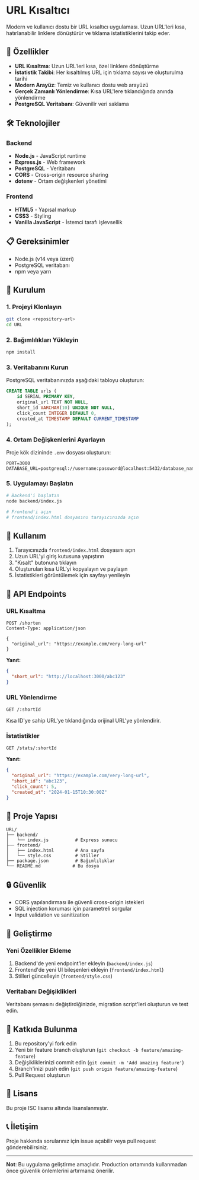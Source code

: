 # URL Kısaltıcı

Modern ve kullanıcı dostu bir URL kısaltıcı uygulaması. Uzun URL'leri kısa, hatırlanabilir linklere dönüştürür ve tıklama istatistiklerini takip eder.

## 🚀 Özellikler

- **URL Kısaltma**: Uzun URL'leri kısa, özel linklere dönüştürme
- **İstatistik Takibi**: Her kısaltılmış URL için tıklama sayısı ve oluşturulma tarihi
- **Modern Arayüz**: Temiz ve kullanıcı dostu web arayüzü
- **Gerçek Zamanlı Yönlendirme**: Kısa URL'lere tıklandığında anında yönlendirme
- **PostgreSQL Veritabanı**: Güvenilir veri saklama

## 🛠️ Teknolojiler

### Backend
- **Node.js** - JavaScript runtime
- **Express.js** - Web framework
- **PostgreSQL** - Veritabanı
- **CORS** - Cross-origin resource sharing
- **dotenv** - Ortam değişkenleri yönetimi

### Frontend
- **HTML5** - Yapısal markup
- **CSS3** - Styling
- **Vanilla JavaScript** - İstemci tarafı işlevsellik

## 📋 Gereksinimler

- Node.js (v14 veya üzeri)
- PostgreSQL veritabanı
- npm veya yarn

## 🚀 Kurulum

### 1. Projeyi Klonlayın
```bash
git clone <repository-url>
cd URL
```

### 2. Bağımlılıkları Yükleyin
```bash
npm install
```

### 3. Veritabanını Kurun

PostgreSQL veritabanınızda aşağıdaki tabloyu oluşturun:

```sql
CREATE TABLE urls (
    id SERIAL PRIMARY KEY,
    original_url TEXT NOT NULL,
    short_id VARCHAR(10) UNIQUE NOT NULL,
    click_count INTEGER DEFAULT 0,
    created_at TIMESTAMP DEFAULT CURRENT_TIMESTAMP
);
```

### 4. Ortam Değişkenlerini Ayarlayın

Proje kök dizininde `.env` dosyası oluşturun:

```env
PORT=3000
DATABASE_URL=postgresql://username:password@localhost:5432/database_name
```

### 5. Uygulamayı Başlatın

```bash
# Backend'i başlatın
node backend/index.js

# Frontend'i açın
# frontend/index.html dosyasını tarayıcınızda açın
```

## 📖 Kullanım

1. Tarayıcınızda `frontend/index.html` dosyasını açın
2. Uzun URL'yi giriş kutusuna yapıştırın
3. "Kısalt" butonuna tıklayın
4. Oluşturulan kısa URL'yi kopyalayın ve paylaşın
5. İstatistikleri görüntülemek için sayfayı yenileyin

## 🔧 API Endpoints

### URL Kısaltma
```
POST /shorten
Content-Type: application/json

{
  "original_url": "https://example.com/very-long-url"
}
```

**Yanıt:**
```json
{
  "short_url": "http://localhost:3000/abc123"
}
```

### URL Yönlendirme
```
GET /:shortId
```
Kısa ID'ye sahip URL'ye tıklandığında orijinal URL'ye yönlendirir.

### İstatistikler
```
GET /stats/:shortId
```

**Yanıt:**
```json
{
  "original_url": "https://example.com/very-long-url",
  "short_id": "abc123",
  "click_count": 5,
  "created_at": "2024-01-15T10:30:00Z"
}
```

## 📁 Proje Yapısı

```
URL/
├── backend/
│   └── index.js          # Express sunucu
├── frontend/
│   ├── index.html        # Ana sayfa
│   └── style.css         # Stiller
├── package.json          # Bağımlılıklar
└── README.md            # Bu dosya
```

## 🔒 Güvenlik

- CORS yapılandırması ile güvenli cross-origin istekleri
- SQL injection koruması için parametreli sorgular
- Input validation ve sanitization

## 🚀 Geliştirme

### Yeni Özellikler Ekleme

1. Backend'de yeni endpoint'ler ekleyin (`backend/index.js`)
2. Frontend'de yeni UI bileşenleri ekleyin (`frontend/index.html`)
3. Stilleri güncelleyin (`frontend/style.css`)

### Veritabanı Değişiklikleri

Veritabanı şemasını değiştirdiğinizde, migration script'leri oluşturun ve test edin.

## 🤝 Katkıda Bulunma

1. Bu repository'yi fork edin
2. Yeni bir feature branch oluşturun (`git checkout -b feature/amazing-feature`)
3. Değişikliklerinizi commit edin (`git commit -m 'Add amazing feature'`)
4. Branch'inizi push edin (`git push origin feature/amazing-feature`)
5. Pull Request oluşturun

## 📝 Lisans

Bu proje ISC lisansı altında lisanslanmıştır.

## 📞 İletişim

Proje hakkında sorularınız için issue açabilir veya pull request gönderebilirsiniz.

---

**Not**: Bu uygulama geliştirme amaçlıdır. Production ortamında kullanmadan önce güvenlik önlemlerini artırmanız önerilir. 